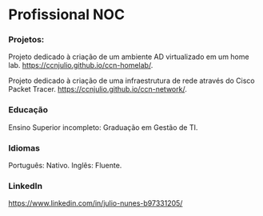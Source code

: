 # Profissional NOC

### Projetos:
Projeto dedicado à criação de um ambiente AD virtualizado em um home lab. https://ccnjulio.github.io/ccn-homelab/.

Projeto dedicado à criação de uma infraestrutura de rede através do Cisco Packet Tracer. https://ccnjulio.github.io/ccn-network/.

### Educação
Ensino Superior incompleto: Graduação em Gestão de TI.

### Idiomas
Português: Nativo.
Inglês: Fluente.


### LinkedIn
https://www.linkedin.com/in/julio-nunes-b97331205/
